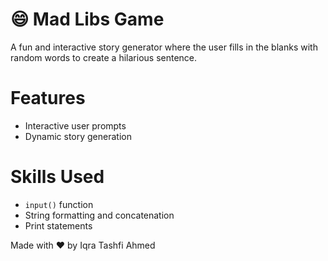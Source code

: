 # 😄 Mad Libs Game

A fun and interactive story generator where the user fills in the blanks with random words to create a hilarious sentence.

# Features
- Interactive user prompts
- Dynamic story generation

# Skills Used
- `input()` function
- String formatting and concatenation
- Print statements

Made with ❤️ by Iqra Tashfi Ahmed
